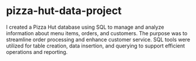 # pizza-hut-data-project
I created a Pizza Hut database using SQL to manage and analyze information about menu items, orders, and customers. The purpose was to streamline order processing and enhance customer service. SQL tools were utilized for table creation, data insertion, and querying to support efficient operations and reporting.
